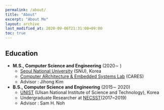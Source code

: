 ```yaml
---
permalink: /about/
title: "About"
excerpt: "About Me"
layout: archive
last_modified_at: 2020-09-06T21:31:00+09:00
toc: true
---
```




## Education
 - **M.S., Computer Science and Engineering** (2020∼ )
	 - [Seoul National University](https://www.snu.ac.kr/) (SNU), Korea
	 - [Computer ARchitecture & Embedded Systems Lab](http://cares.snu.ac.kr) (CARES) 
	 - Advisor : Jihong Kim
 - **B.S., Computer Science and Engineering** (2015∼ 2020)
	 - [UNIST](https://www.unist.ac.kr/) (Ulsan National Institute of Science and Technology), Korea
	 - Undergraduate Researcher at [NECSST](http://next.unist.ac.kr/)(2017~2019)
	 - Advisor : Sam H. Noh
